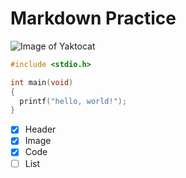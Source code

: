 # Markdown Practice

![Image of Yaktocat](https://octodex.github.com/images/yaktocat.png)

```c
#include <stdio.h>

int main(void)
{
  printf("hello, world!");
}
```
- [X] Header
- [X] Image
- [X] Code
- [ ] List
